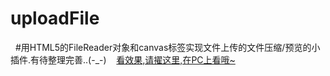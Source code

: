 # uploadFile
   #用HTML5的FileReader对象和canvas标签实现文件上传的文件压缩/预览的小插件.有待整理完善..(-_-)
  
  <a href="http://htmlpreview.github.io/?https://github.com/zhangjt/uploadFile/blob/master/index.html">看效果,请擢这里,在PC上看哦~</a>
